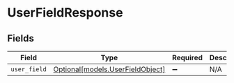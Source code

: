 # UserFieldResponse


## Fields

| Field                                                            | Type                                                             | Required                                                         | Description                                                      |
| ---------------------------------------------------------------- | ---------------------------------------------------------------- | ---------------------------------------------------------------- | ---------------------------------------------------------------- |
| `user_field`                                                     | [Optional[models.UserFieldObject]](../models/userfieldobject.md) | :heavy_minus_sign:                                               | N/A                                                              |